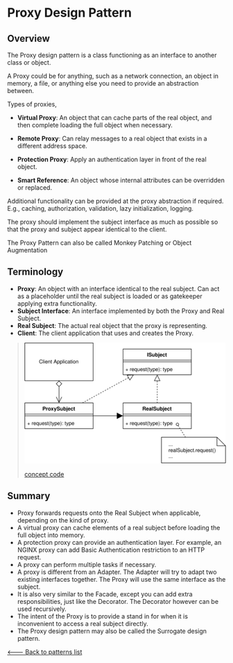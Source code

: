 # Proxy Design Pattern

## Overview

The Proxy design pattern is a class functioning as an interface to another class or object.

A Proxy could be for anything, such as a network connection, an object in memory, a file, or anything else you need to provide an abstraction between.

Types of proxies,

* **Virtual Proxy**: An object that can cache parts of the real object, and then complete loading the full object when necessary.

* **Remote Proxy**: Can relay messages to a real object that exists in a different address space.

* **Protection Proxy**: Apply an authentication layer in front of the real object.

* **Smart Reference**: An object whose internal attributes can be overridden or replaced.

Additional functionality can be provided at the proxy abstraction if required. E.g., caching, authorization, validation, lazy initialization, logging.

The proxy should implement the subject interface as much as possible so that the proxy and subject appear identical to the client.

The Proxy Pattern can also be called Monkey Patching or Object Augmentation

## Terminology

* **Proxy**: An object with an interface identical to the real subject. Can act as a placeholder until the real subject is loaded or as gatekeeper applying extra functionality.
* **Subject Interface**: An interface implemented by both the Proxy and Real Subject.
* **Real Subject**: The actual real object that the proxy is representing.
* **Client**: The client application that uses and creates the Proxy.

> ![UML Diagram](./UML.svg)
>
> [concept code](./concept.ts)

## Summary

* Proxy forwards requests onto the Real Subject when applicable, depending on the kind of proxy.
* A virtual proxy can cache elements of a real subject before loading the full object into memory.
* A protection proxy can provide an authentication layer. For example, an NGINX proxy can add Basic Authentication restriction to an HTTP request.
* A proxy can perform multiple tasks if necessary.
* A proxy is different from an Adapter. The Adapter will try to adapt two existing interfaces together. The Proxy will use the same interface as the subject.
* It is also very similar to the Facade, except you can add extra responsibilities, just like the Decorator. The Decorator however can be used recursively.
* The intent of the Proxy is to provide a stand in for when it is inconvenient to access a real subject directly.
* The Proxy design pattern may also be called the Surrogate design pattern.

[<--- Back to patterns list](../../patterns.md)
